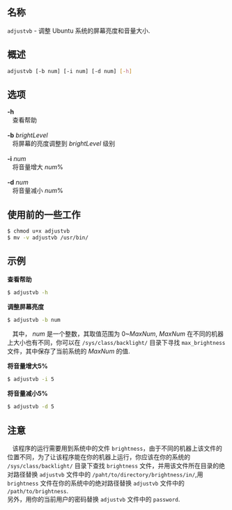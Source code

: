## 名称
`adjustvb` - 调整 Ubuntu 系统的屏幕亮度和音量大小.           

## 概述             

```bash
adjustvb [-b num] [-i num] [-d num] [-h]	
```

## 选项

**-h**          
&nbsp;&nbsp;&nbsp;查看帮助<br />          
**-b** *brightLevel*         
&nbsp;&nbsp;&nbsp;将屏幕的亮度调整到 *brightLevel* 级别<br />           
**-i** *num*            
&nbsp;&nbsp;&nbsp;将音量增大 *num*%<br />        
**-d** *num*           
&nbsp;&nbsp;&nbsp;将音量减小 *num*%<br />           

## 使用前的一些工作

```bash
$ chmod u+x adjustvb
$ mv -v adjustvb /usr/bin/
```

## 示例           

**查看帮助**           

```bash
$ adjustvb -h
```

**调整屏幕亮度** 

```bash
$ adjustvb -b num
```

&nbsp;&nbsp;&nbsp;其中， *num* 是一个整数，其取值范围为 0~*MaxNum*, *MaxNum* 在不同的机器上大小也有不同，你可以在 `/sys/class/backlight/` 目录下寻找 `max_brightness` 文件，其中保存了当前系统的 *MaxNum* 的值.        

**将音量增大5%**

```bash
$ adjustvb -i 5
```

**将音量减小5%**

```bash
$ adjustvb -d 5
```

## 注意          
&nbsp;&nbsp;&nbsp;该程序的运行需要用到系统中的文件 `brightness`，由于不同的机器上该文件的位置不同，为了让该程序能在你的机器上运行，你应该在你的系统的 `/sys/class/backlight/` 目录下查找 `brightness` 文件，并用该文件所在目录的绝对路径替换 `adjustvb` 文件中的 `/paht/to/directory/brightness/in/`,用 `brightness` 文件在你的系统中的绝对路径替换 `adjustvb` 文件中的 `/path/to/brightness`.             
另外，用你的当前用户的密码替换 `adjustvb` 文件中的 `password`. 
